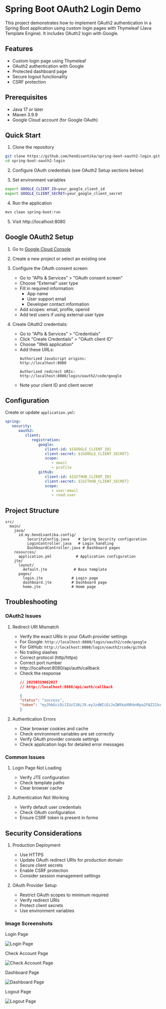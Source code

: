 # Spring Boot OAuth2 Login Demo

This project demonstrates how to implement OAuth2 authentication in a Spring Boot application using custom login pages
with Thymeleaf (Java Template Engine). It includes OAuth2 login with Google.

## Features

- Custom login page using Thymeleaf
- OAuth2 authentication with Google
- Protected dashboard page
- Secure logout functionality
- CSRF protection

## Prerequisites

- Java 17 or later
- Maven 3.9.9
- Google Cloud account (for Google OAuth)

## Quick Start

1. Clone the repository

```bash
git clone https://github.com/hendisantika/spring-boot-oauth2-login.git
cd spring-boot-oauth2-login
```

2. Configure OAuth credentials (see OAuth2 Setup sections below)

3. Set environment variables

```bash
export GOOGLE_CLIENT_ID=your_google_client_id
export GOOGLE_CLIENT_SECRET=your_google_client_secret
```

4. Run the application

```bash
mvn clean spring-boot:run
```

5. Visit http://localhost:8080

## Google OAuth2 Setup

1. Go to [Google Cloud Console](https://console.cloud.google.com/)

2. Create a new project or select an existing one

3. Configure the OAuth consent screen:
   - Go to "APIs & Services" > "OAuth consent screen"
   - Choose "External" user type
   - Fill in required information:
      - App name
      - User support email
      - Developer contact information
   - Add scopes: email, profile, openid
   - Add test users if using external user type

4. Create OAuth2 credentials:
   - Go to "APIs & Services" > "Credentials"
   - Click "Create Credentials" > "OAuth client ID"
   - Choose "Web application"
   - Add these URLs:
     ```
     Authorized JavaScript origins:
     http://localhost:8080

     Authorized redirect URIs:
     http://localhost:8080/login/oauth2/code/google
     ```
   - Note your client ID and client secret

## Configuration

Create or update `application.yml`:

```yaml
spring:
   security:
      oauth2:
         client:
            registration:
               google:
                  client-id: ${GOOGLE_CLIENT_ID}
                  client-secret: ${GOOGLE_CLIENT_SECRET}
                  scope:
                     - email
                     - profile
               github:
                  client-id: ${GITHUB_CLIENT_ID}
                  client-secret: ${GITHUB_CLIENT_SECRET}
                  scope:
                     - user:email
                     - read:user

```

## Project Structure

```
src/
  main/
    java/
      id.my.hendisantika.config/
          SecurityConfig.java    # Spring Security configuration
          LoginController.java   # Login handling
          DashboardController.java # Dashboard pages
    resources/
      application.yml           # Application configuration
    jte/
      layout/
        default.jte            # Base template
      pages/
        login.jte             # Login page
        dashboard.jte         # Dashboard page
        home.jte              # Home page
```

## Troubleshooting

### OAuth2 Issues

1. Redirect URI Mismatch
   - Verify the exact URIs in your OAuth provider settings
   - For Google: `http://localhost:8080/login/oauth2/code/google`
   - For GitHub: `http://localhost:8080/login/oauth2/code/github`
   - No trailing slashes
   - Correct protocol (http/https)
   - Correct port number
   - http://localhost:8080/api/auth/callback
   - Check the response
      ```json
      // 20250319062027
      // http://localhost:8080/api/auth/callback
      
      {
      "status": "success",
      "token": "eyJhbGciOiJIUzI1NiJ9.eyJzdWIiOiJoZW5kaXNhbnRpa2FAZ21haWwuY29tIiwiaWF0IjoxNzQyMzQwMDI2LCJleHAiOjE3NDIzNzYwMjZ9.9aGBdImCTm53Tl4xbUP8F4W3aZczSHCAFi8k0jG8dr4"
      }
      ```

2. Authentication Errors
   - Clear browser cookies and cache
   - Check environment variables are set correctly
   - Verify OAuth provider console settings
   - Check application logs for detailed error messages

### Common Issues

1. Login Page Not Loading
   - Verify JTE configuration
   - Check template paths
   - Clear browser cache

2. Authentication Not Working
   - Verify default user credentials
   - Check OAuth configuration
   - Ensure CSRF token is present in forms

## Security Considerations

1. Production Deployment
   - Use HTTPS
   - Update OAuth redirect URIs for production domain
   - Secure client secrets
   - Enable CSRF protection
   - Consider session management settings

2. OAuth Provider Setup
   - Restrict OAuth scopes to minimum required
   - Verify redirect URIs
   - Protect client secrets
   - Use environment variables

### Image Screenshots

Login Page

![Login Page](img/login.png "Login Page")

Check Account Page

![Check Account Page](img/check-account.png "Check Account Page")

Dashboard Page

![Dashboard Page](img/dashboard.png "Dashboard Page")

Logout Page

![Logout Page](img/logout.png "Logout Page")
